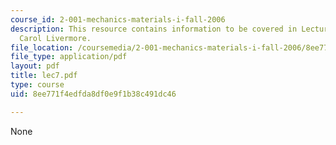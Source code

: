 ```yaml
---
course_id: 2-001-mechanics-materials-i-fall-2006
description: This resource contains information to be covered in Lecture 7 by Prof.
  Carol Livermore.
file_location: /coursemedia/2-001-mechanics-materials-i-fall-2006/8ee771f4edfda8df0e9f1b38c491dc46_lec7.pdf
file_type: application/pdf
layout: pdf
title: lec7.pdf
type: course
uid: 8ee771f4edfda8df0e9f1b38c491dc46

---
```

None